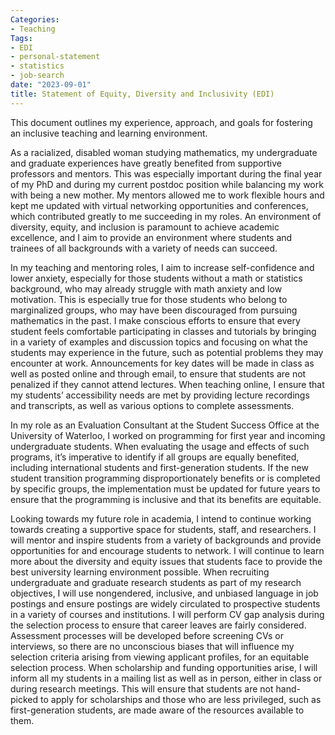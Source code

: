 ```yaml
---
Categories:
- Teaching
Tags:
- EDI
- personal-statement
- statistics
- job-search
date: "2023-09-01"
title: Statement of Equity, Diversity and Inclusivity (EDI)
---
```

This document outlines my experience, approach, and goals for fostering an inclusive teaching and learning environment.

As a racialized, disabled woman studying mathematics, my undergraduate and graduate experiences have greatly benefited from supportive professors and mentors. This was especially important during the final year of my PhD and during my current postdoc position while balancing my work with being a new mother. My mentors allowed me to work flexible hours and kept me updated with virtual networking opportunities and conferences, which contributed greatly to me succeeding in my roles. An environment of diversity, equity, and inclusion is paramount to achieve academic excellence, and I aim to provide an environment where students and trainees of all backgrounds with a variety of needs can succeed. 

In my teaching and mentoring roles, I aim to increase self-confidence and lower anxiety, especially for those students without a math or statistics background, who may already struggle with math anxiety and low motivation. This is especially true for those students who belong to marginalized groups, who may have been discouraged from pursuing mathematics in the past. I make conscious efforts to ensure that every student feels comfortable participating in classes and tutorials by bringing in a variety of examples and discussion topics and focusing on what the students may experience in the future, such as potential problems they may encounter at work. Announcements for key dates will be made in class as well as posted online and through email, to ensure that students are not penalized if they cannot attend lectures. When teaching online, I ensure that my students’ accessibility needs are met by providing lecture recordings and transcripts, as well as various options to complete assessments. 

In my role as an Evaluation Consultant at the Student Success Office at the University of Waterloo, I worked on programming for first year and incoming undergraduate students. When evaluating the usage and effects of such programs, it’s imperative to identify if all groups are equally benefited, including international students and first-generation students. If the new student transition programming disproportionately benefits or is completed by specific groups, the implementation must be updated for future years to ensure that the programming is inclusive and that its benefits are equitable. 

Looking towards my future role in academia, I intend to continue working towards creating a supportive space for students, staff, and researchers. I will mentor and inspire students from a variety of backgrounds and provide opportunities for and encourage students to network. I will continue to learn more about the diversity and equity issues that students face to provide the best university learning environment possible. When recruiting undergraduate and graduate research students as part of my research objectives, I will use nongendered, inclusive, and unbiased language in job postings and ensure postings are widely circulated to prospective students in a variety of courses and institutions. I will perform CV gap analysis during the selection process to ensure that career leaves are fairly considered. Assessment processes will be developed before screening CVs or interviews, so there are no unconscious biases that will influence my selection criteria arising from viewing applicant profiles, for an equitable selection process. When scholarship and funding opportunities arise, I will inform all my students in a mailing list as well as in person, either in class or during research meetings. This will ensure that students are not hand-picked to apply for scholarships and those who are less privileged, such as first-generation students, are made aware of the resources available to them. 